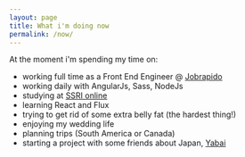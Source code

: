 ```yaml
---
layout: page
title: What i'm doing now
permalink: /now/
---
```


At the moment i'm spending my time on:

- working full time as a Front End Engineer @ [Jobrapido](http://it.jobrapido.com/)
- working daily with AngularJs, Sass, NodeJs
- studying at [SSRI online](http://sicurezzaonline.di.unimi.it/)
- learning React and Flux
- trying to get rid of some extra belly fat (the hardest thing!)
- enjoying my wedding life
- planning trips (South America or Canada)
- starting a project with some friends about Japan, [Yabai](http://www.yabai.it)

